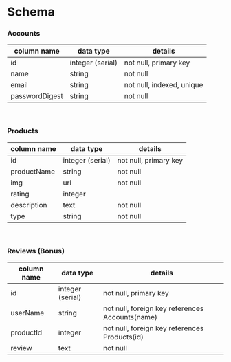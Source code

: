 # Schema 

### Accounts
column name | data type | details
------------|-----------|--------
id | integer (serial) | not null, primary key
name | string | not null
email | string | not null, indexed, unique
passwordDigest | string | not null
<br />

### Products
column name | data type | details
------------|-----------|--------
id | integer (serial) | not null, primary key
productName | string | not null
img | url | not null
rating | integer | 
description | text | not null
type | string | not null
<br />

### Reviews (Bonus)
column name | data type | details
------------|-----------|--------
id | integer (serial) | not null, primary key
userName | string  | not null, foreign key references Accounts(name)
productId | integer | not null, foreign key references Products(id)
review | text | not null